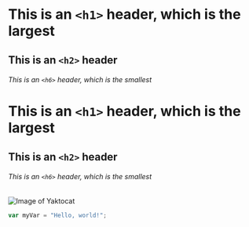 # This is an `<h1>` header, which is the largest

## This is an `<h2>` header

###### This is an `<h6>` header, which is the smallest
# This is an `<h1>` header, which is the largest

## This is an `<h2>` header

###### This is an `<h6>` header, which is the smallest


![Image of Yaktocat](https://octodex.github.com/images/yaktocat.png)

``` javascript
var myVar = "Hello, world!";
```

